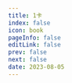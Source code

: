 ```yaml
---
title: 1卡
index: false
icon: book
pageInfo: false
editLink: false
prev: false
next: false
date: 2023-08-05
---
```


